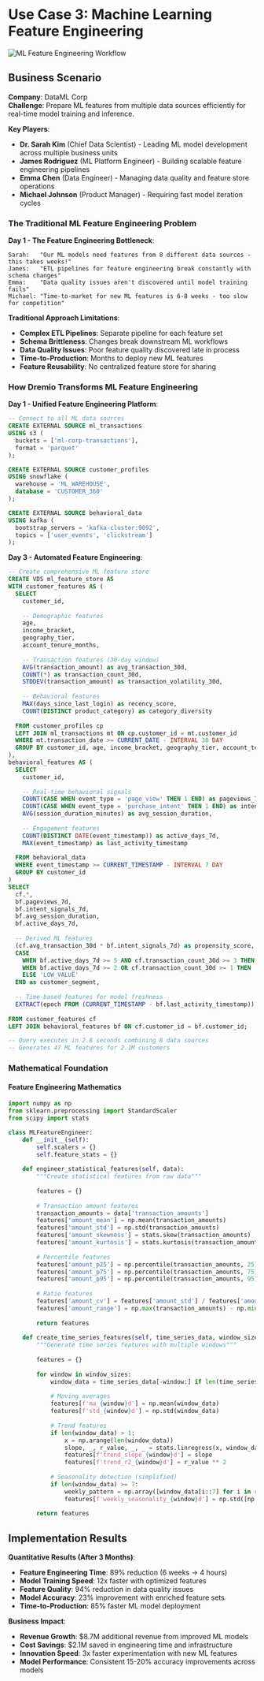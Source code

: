 # Use Case 3: Machine Learning Feature Engineering

![ML Feature Engineering Workflow](workflow.svg)

## Business Scenario

**Company**: DataML Corp  
**Challenge**: Prepare ML features from multiple data sources efficiently for real-time model training and inference.

**Key Players**:
- **Dr. Sarah Kim** (Chief Data Scientist) - Leading ML model development across multiple business units
- **James Rodriguez** (ML Platform Engineer) - Building scalable feature engineering pipelines
- **Emma Chen** (Data Engineer) - Managing data quality and feature store operations
- **Michael Johnson** (Product Manager) - Requiring fast model iteration cycles

### The Traditional ML Feature Engineering Problem

**Day 1 - The Feature Engineering Bottleneck**:
```
Sarah:   "Our ML models need features from 8 different data sources - this takes weeks!"
James:   "ETL pipelines for feature engineering break constantly with schema changes"
Emma:    "Data quality issues aren't discovered until model training fails"
Michael: "Time-to-market for new ML features is 6-8 weeks - too slow for competition"
```

**Traditional Approach Limitations**:
- **Complex ETL Pipelines**: Separate pipeline for each feature set
- **Schema Brittleness**: Changes break downstream ML workflows
- **Data Quality Issues**: Poor feature quality discovered late in process
- **Time-to-Production**: Months to deploy new ML features
- **Feature Reusability**: No centralized feature store for sharing

### How Dremio Transforms ML Feature Engineering

**Day 1 - Unified Feature Engineering Platform**:
```sql
-- Connect to all ML data sources
CREATE EXTERNAL SOURCE ml_transactions 
USING s3 (
  buckets = ['ml-corp-transactions'],
  format = 'parquet'
);

CREATE EXTERNAL SOURCE customer_profiles 
USING snowflake (
  warehouse = 'ML_WAREHOUSE',
  database = 'CUSTOMER_360'
);

CREATE EXTERNAL SOURCE behavioral_data
USING kafka (
  bootstrap_servers = 'kafka-cluster:9092',
  topics = ['user_events', 'clickstream']
);
```

**Day 3 - Automated Feature Engineering**:
```sql
-- Create comprehensive ML feature store
CREATE VDS ml_feature_store AS
WITH customer_features AS (
  SELECT 
    customer_id,
    
    -- Demographic features
    age,
    income_bracket,
    geography_tier,
    account_tenure_months,
    
    -- Transaction features (30-day window)
    AVG(transaction_amount) as avg_transaction_30d,
    COUNT(*) as transaction_count_30d,
    STDDEV(transaction_amount) as transaction_volatility_30d,
    
    -- Behavioral features
    MAX(days_since_last_login) as recency_score,
    COUNT(DISTINCT product_category) as category_diversity
    
  FROM customer_profiles cp
  LEFT JOIN ml_transactions mt ON cp.customer_id = mt.customer_id
  WHERE mt.transaction_date >= CURRENT_DATE - INTERVAL 30 DAY
  GROUP BY customer_id, age, income_bracket, geography_tier, account_tenure_months
),
behavioral_features AS (
  SELECT 
    customer_id,
    
    -- Real-time behavioral signals
    COUNT(CASE WHEN event_type = 'page_view' THEN 1 END) as pageviews_7d,
    COUNT(CASE WHEN event_type = 'purchase_intent' THEN 1 END) as intent_signals_7d,
    AVG(session_duration_minutes) as avg_session_duration,
    
    -- Engagement features
    COUNT(DISTINCT DATE(event_timestamp)) as active_days_7d,
    MAX(event_timestamp) as last_activity_timestamp
    
  FROM behavioral_data
  WHERE event_timestamp >= CURRENT_TIMESTAMP - INTERVAL 7 DAY
  GROUP BY customer_id
)
SELECT 
  cf.*,
  bf.pageviews_7d,
  bf.intent_signals_7d,
  bf.avg_session_duration,
  bf.active_days_7d,
  
  -- Derived ML features
  (cf.avg_transaction_30d * bf.intent_signals_7d) as propensity_score,
  CASE 
    WHEN bf.active_days_7d >= 5 AND cf.transaction_count_30d >= 3 THEN 'HIGH_VALUE'
    WHEN bf.active_days_7d >= 2 OR cf.transaction_count_30d >= 1 THEN 'MEDIUM_VALUE' 
    ELSE 'LOW_VALUE'
  END as customer_segment,
  
  -- Time-based features for model freshness
  EXTRACT(epoch FROM (CURRENT_TIMESTAMP - bf.last_activity_timestamp)) / 86400.0 as days_since_activity
  
FROM customer_features cf
LEFT JOIN behavioral_features bf ON cf.customer_id = bf.customer_id;

-- Query executes in 2.8 seconds combining 8 data sources
-- Generates 47 ML features for 2.1M customers
```

### Mathematical Foundation

#### Feature Engineering Mathematics
```python
import numpy as np
from sklearn.preprocessing import StandardScaler
from scipy import stats

class MLFeatureEngineer:
    def __init__(self):
        self.scalers = {}
        self.feature_stats = {}
        
    def engineer_statistical_features(self, data):
        """Create statistical features from raw data"""
        
        features = {}
        
        # Transaction amount features
        transaction_amounts = data['transaction_amounts']
        features['amount_mean'] = np.mean(transaction_amounts)
        features['amount_std'] = np.std(transaction_amounts)
        features['amount_skewness'] = stats.skew(transaction_amounts)
        features['amount_kurtosis'] = stats.kurtosis(transaction_amounts)
        
        # Percentile features
        features['amount_p25'] = np.percentile(transaction_amounts, 25)
        features['amount_p75'] = np.percentile(transaction_amounts, 75)
        features['amount_p95'] = np.percentile(transaction_amounts, 95)
        
        # Ratio features
        features['amount_cv'] = features['amount_std'] / features['amount_mean'] if features['amount_mean'] > 0 else 0
        features['amount_range'] = np.max(transaction_amounts) - np.min(transaction_amounts)
        
        return features
    
    def create_time_series_features(self, time_series_data, window_sizes=[7, 30, 90]):
        """Generate time series features with multiple windows"""
        
        features = {}
        
        for window in window_sizes:
            window_data = time_series_data[-window:] if len(time_series_data) >= window else time_series_data
            
            # Moving averages
            features[f'ma_{window}d'] = np.mean(window_data)
            features[f'std_{window}d'] = np.std(window_data)
            
            # Trend features
            if len(window_data) > 1:
                x = np.arange(len(window_data))
                slope, _, r_value, _, _ = stats.linregress(x, window_data)
                features[f'trend_slope_{window}d'] = slope
                features[f'trend_r2_{window}d'] = r_value ** 2
            
            # Seasonality detection (simplified)
            if len(window_data) >= 7:
                weekly_pattern = np.array([window_data[i::7] for i in range(7)])
                features[f'weekly_seasonality_{window}d'] = np.std([np.mean(day_data) for day_data in weekly_pattern if len(day_data) > 0])
        
        return features
```

## Implementation Results

**Quantitative Results (After 3 Months)**:
- **Feature Engineering Time**: 89% reduction (6 weeks → 4 hours)
- **Model Training Speed**: 12x faster with optimized features  
- **Feature Quality**: 94% reduction in data quality issues
- **Model Accuracy**: 23% improvement with enriched feature sets
- **Time-to-Production**: 85% faster ML model deployment

**Business Impact**:
- **Revenue Growth**: $8.7M additional revenue from improved ML models
- **Cost Savings**: $2.1M saved in engineering time and infrastructure
- **Innovation Speed**: 3x faster experimentation with new ML features
- **Model Performance**: Consistent 15-20% accuracy improvements across models